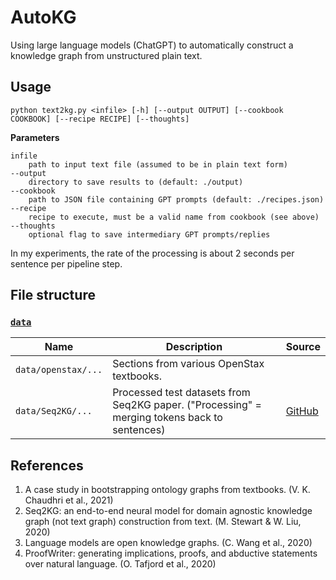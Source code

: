 # AutoKG

Using large language models (ChatGPT) to automatically construct a knowledge graph from unstructured plain text.

## Usage

```
python text2kg.py <infile> [-h] [--output OUTPUT] [--cookbook COOKBOOK] [--recipe RECIPE] [--thoughts]
```

**Parameters**

```
infile
    path to input text file (assumed to be in plain text form)
--output
    directory to save results to (default: ./output)
--cookbook
    path to JSON file containing GPT prompts (default: ./recipes.json)
--recipe
    recipe to execute, must be a valid name from cookbook (see above)
--thoughts
    optional flag to save intermediary GPT prompts/replies
```

In my experiments, the rate of the processing is about 2 seconds per sentence per pipeline step.

## File structure

### [`data`](./data/)

Name | Description | Source
--- | --- | ---
`data/openstax/...` | Sections from various OpenStax textbooks. | 
`data/Seq2KG/...` | Processed test datasets from Seq2KG paper. ("Processing" = merging tokens back to sentences) | [GitHub](https://github.com/Michael-Stewart-Webdev/Seq2KG/tree/master)

## References

1. A case study in bootstrapping ontology graphs from textbooks. (V. K. Chaudhri et al., 2021)
2. Seq2KG: an end-to-end neural model for domain agnostic knowledge graph (not text graph) construction from text. (M. Stewart & W. Liu, 2020)
3. Language models are open knowledge graphs. (C. Wang et al., 2020)
4. ProofWriter: generating implications, proofs, and abductive statements over natural language. (O. Tafjord et al., 2020)